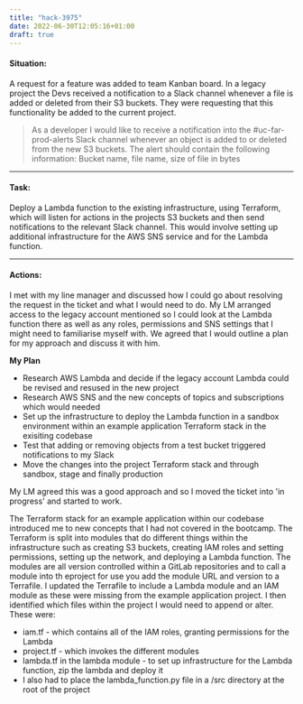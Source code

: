 ```yaml
---
title: "hack-3975"
date: 2022-06-30T12:05:16+01:00
draft: true
---
```


#### Situation:

A request for a feature was added to team Kanban board. In a legacy project the Devs received a notification to a Slack channel whenever a file is added
or deleted from their S3 buckets. They were requesting that this functionality be added to the current project.

> As a developer I would like to receive a notification into the #uc-far-prod-alerts Slack channel whenever an object is added to or deleted from the new
S3 buckets. The alert should contain the following information: Bucket name, file name, size of file in bytes

---

#### Task:

Deploy a Lambda function to the existing infrastructure, using Terraform, which will listen for actions in the projects S3 buckets and then send notifications 
to the relevant Slack channel. This would involve setting up additional infrastructure for the AWS SNS service and for the Lambda function.

---

#### Actions:

I met with my line manager and discussed how I could go about resolving the request in the ticket and what I would need to do. My LM arranged access to the 
legacy account mentioned so I could look at the Lambda function there as well as any roles, permissions and SNS settings that I might need to familiarise myself
with. We agreed that I would outline a plan for my approach and discuss it with him.

**My Plan**

* Research AWS Lambda and decide if the legacy account Lambda could be revised and resused in the new project
* Research AWS SNS and the new concepts of topics and subscriptions which would needed
* Set up the infrastructure to deploy the Lambda function in a sandbox environment within an example application Terraform stack in the exisiting codebase
* Test that adding or removing objects from a test bucket triggered notifications to my Slack
* Move the changes into the project Terraform stack and through sandbox, stage and finally production

My LM agreed this was a good approach and so I moved the ticket into 'in progress' and started to work.

The Terraform stack for an example application within our codebase introduced me to new concepts that I had not covered in the bootcamp. The Terraform is 
split into modules that do different things within the infrastructure such as creating S3 buckets, creating IAM roles and setting permissions, setting up the 
network, and deploying a Lambda function. The modules are all version controlled within a GitLab repositories and to call a module into th eproject for use
you add the module URL and version to a Terrafile. I updated the Terrafile to include a Lambda module and an IAM module as these were missing from the example
application project. I then identified which files within the project I would need to append or alter. These were:

* iam.tf - which contains all of the IAM roles, granting permissions for the Lambda
* project.tf - which invokes the different modules
* lambda.tf in the lambda module - to set up infrastructure for the Lambda function, zip the lambda and deploy it
* I also had to place the lambda_function.py file in a /src directory at the root of the project




